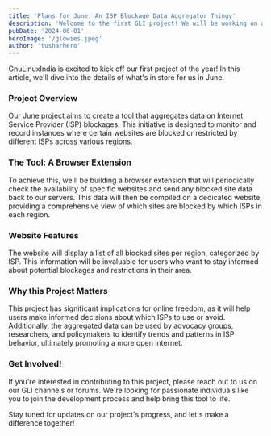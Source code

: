 ```yaml
---
title: 'Plans for June: An ISP Blockage Data Aggregator Thingy'
description: 'Welcome to the first GLI project! We will be working on a data aggregrator thing this June.'
pubDate: '2024-06-01'
heroImage: '/glowies.jpeg'
author: 'tusharhero'
---
```


GnuLinuxIndia is excited to kick off our first project of the year! In
this article, we'll dive into the details of what's in store for us in
June.

### Project Overview

Our June project aims to create a tool that aggregates data on
Internet Service Provider (ISP) blockages. This initiative is designed
to monitor and record instances where certain websites are blocked or
restricted by different ISPs across various regions.

### The Tool: A Browser Extension

To achieve this, we'll be building a browser extension that will
periodically check the availability of specific websites and send any
blocked site data back to our servers. This data will then be compiled
on a dedicated website, providing a comprehensive view of which sites
are blocked by which ISPs in each region.

### Website Features

The website will display a list of all blocked sites per region,
categorized by ISP. This information will be invaluable for users who
want to stay informed about potential blockages and restrictions in
their area.

### Why this Project Matters

This project has significant implications for online freedom, as it
will help users make informed decisions about which ISPs to use or
avoid. Additionally, the aggregated data can be used by advocacy
groups, researchers, and policymakers to identify trends and patterns
in ISP behavior, ultimately promoting a more open internet.

### Get Involved!

If you're interested in contributing to this project, please reach out
to us on our GLI channels or forums. We're looking for passionate
individuals like you to join the development process and help bring
this tool to life.

Stay tuned for updates on our project's progress, and let's make a
difference together!


